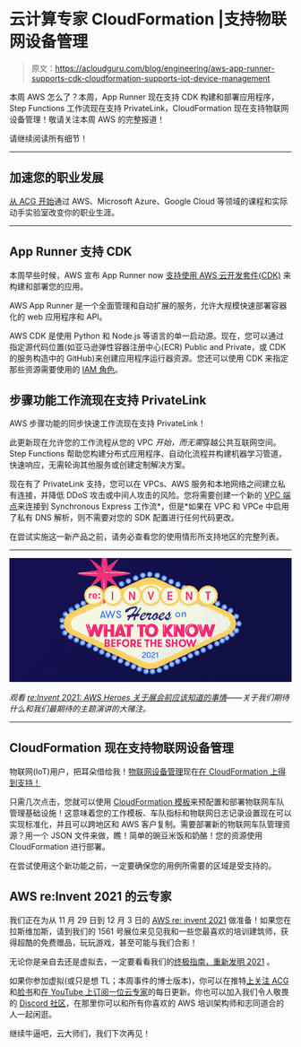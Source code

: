 # 云计算专家 CloudFormation |支持物联网设备管理

> 原文：<https://acloudguru.com/blog/engineering/aws-app-runner-supports-cdk-cloudformation-supports-iot-device-management>

本周 AWS 怎么了？本周，App Runner 现在支持 CDK 构建和部署应用程序，Step Functions 工作流现在支持 PrivateLink，CloudFormation 现在支持物联网设备管理！敬请关注本周 AWS 的完整报道！

请继续阅读所有细节！

* * *

## 加速您的职业发展

[从 ACG 开始](https://acloudguru.com/pricing)通过 AWS、Microsoft Azure、Google Cloud 等领域的课程和实际动手实验室改变你的职业生涯。

* * *

## App Runner 支持 CDK

本周早些时候，AWS 宣布 App Runner now [支持使用 AWS 云开发套件(CDK)](https://aws.amazon.com/about-aws/whats-new/2021/11/aws-app-runner-aws-cdk-build-deploy-applications/) 来构建和部署您的应用。

AWS App Runner 是一个全面管理和自动扩展的服务，允许大规模快速部署容器化的 web 应用程序和 API。

AWS CDK 是使用 Python 和 Node.js 等语言的单一启动源。现在，您可以通过指定源代码位置(如亚马逊弹性容器注册中心(ECR) Public and Private，或 CDK 的服务构造中的 GitHub)来创建应用程序运行器资源。您还可以使用 CDK 来指定那些资源需要使用的 [IAM 角色](https://docs.aws.amazon.com/cdk/api/latest/docs/aws-apprunner-readme.html)。

## 步骤功能工作流现在支持 PrivateLink

AWS 步骤功能的同步快速工作流现在支持 PrivateLink！

此更新现在允许您的工作流程从您的 VPC *开始，而无需*穿越公共互联网空间。Step Functions 帮助您构建分布式应用程序、自动化流程并构建机器学习管道，快速响应，无需轮询其他服务或创建定制解决方案。

现在有了 PrivateLink 支持，您可以在 VPCs、AWS 服务和本地网络之间建立私有连接，并降低 DDoS 攻击或中间人攻击的风险。您将需要创建一个新的 [VPC 端点](https://docs.aws.amazon.com/step-functions/latest/dg/vpc-endpoints.html)来连接到 Synchronous Express 工作流*，但是*如果在 VPC 和 VPCe 中启用了私有 DNS 解析，则不需要对您的 SDK 配置进行任何代码更改。

在尝试实施这一新产品之前，请务必查看您的使用情形所支持地区的完整列表。

* * *

[![2021 re:Invent Pre-Show](img/6994ee477a5fa539a7bf90638d62f67e.png)](https://acloudguru.com/content/reinvent-2021-aws-heroes-on-what-to-know-before-the-show-webinar)

*观看 [re:Invent 2021: AWS Heroes 关于展会前应该知道的事情](https://acloudguru.com/content/reinvent-2021-aws-heroes-on-what-to-know-before-the-show-webinar)——关于我们期待什么和我们最期待的主题演讲的大赌注。*

* * *

## CloudFormation 现在支持物联网设备管理

物联网(IoT)用户，把耳朵借给我！[物联网设备管理](https://aws.amazon.com/iot-device-management/)现在[在 CloudFormation 上得到支持！](https://aws.amazon.com/about-aws/whats-new/2021/11/aws-Iot-device-management-supported-aws-cloudformation/)

只需几次点击，您就可以使用 [CloudFormation 模板](https://docs.aws.amazon.com/AWSCloudFormation/latest/UserGuide/AWS_IoT.html)来预配置和部署物联网车队管理基础设施！这意味着您的工作模板、车队指标和物联网日志记录设置现在可以实现标准化，并且可以跨地区和 AWS 客户复制。需要部署新的物联网车队管理资源？用一个 JSON 文件来做，瞧！简单的豌豆米饭和奶酪！您的资源使用 CloudFormation 进行部署。

在尝试使用这个新功能之前，一定要确保您的用例所需要的区域是受支持的。

## AWS re:Invent 2021 的云专家

我们正在为从 11 月 29 日到 12 月 3 日的 [AWS re: invent 2021](https://acloudguru.com/blog/tag/reinvent2021) 做准备！如果您在拉斯维加斯，请到我们的 1561 号展位来见见我和一些您最喜欢的培训建筑师，获得超酷的免费赠品，玩玩游戏，甚至可能与我们合影！

无论你是亲自去还是虚拟去，一定要看看我们的[终极指南，重新发明 2021](https://acloudguru.com/blog/business/the-ultimate-guide-to-aws-reinvent-2021) 。

如果你参加虚拟(或只是想 TL；本周事件的博士版本)，你可以在推特[上关注 ACG](https://twitter.com/acloudguru)和[脸书](https://www.facebook.com/acloudguru)和[在 YouTube 上订阅一位云专家](https://www.youtube.com/c/AcloudGuru/?sub_confirmation=1)的每日更新。你也可以加入我们令人敬畏的 [Discord 社区](https://discord.com/invite/acloudguru)，在那里你可以和所有你喜欢的 AWS 培训架构师和志同道合的人一起闲逛。

继续牛逼吧，云大师们，我们下次再见！
